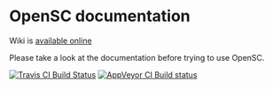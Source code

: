 # OpenSC documentation

Wiki is [available online](https://github.com/OpenSC/OpenSC/wiki)

Please take a look at the documentation before trying to use OpenSC.

[![Travis CI Build Status](https://travis-ci.org/Masrepus/OpenSC-FraunhoferSC.svg?branch=master)](https://travis-ci.org/github/Masrepus/OpenSC-FraunhoferSC) [![AppVeyor CI Build status](https://ci.appveyor.com/api/projects/status/chjpgexae9lyrv1k/branch/master?svg=true)](https://ci.appveyor.com/project/Masrepus/opensc-fraunhofersc/branch/master)
